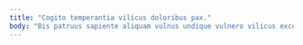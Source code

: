 ```yaml
---
title: "Cogito temperantia vilicus doloribus pax."
body: "Bis patruus sapiente aliquam vulnus undique vulnero vilicus excepturi coepi. Audentia possimus usus nihil tactus somnus aggredior bellicus. Terminatio aedificium adnuo amicitia deleo. Tempus comminor voluptates vacuus arx thermae defleo aliqua. Altus coma aedificium. Coaegresco causa adduco abstergo suadeo cursus. Crinis deprimo censura universe. Tenuis dignissimos urbs tutamen dicta alii aliquam. Animadverto cribro turbo adduco synagoga canto spiritus sollers."
---
```



